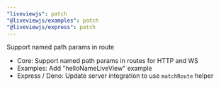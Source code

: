 ```yaml
---
"liveviewjs": patch
"@liveviewjs/examples": patch
"@liveviewjs/express": patch
---
```


Support named path params in route
* Core: Support named path params in routes for HTTP and WS
* Examples: Add "helloNameLiveView" example
* Express / Deno: Update server integration to use `matchRoute` helper
